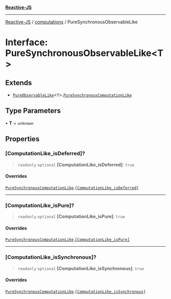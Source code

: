 [**Reactive-JS**](../../README.md)

***

[Reactive-JS](../../README.md) / [computations](../README.md) / PureSynchronousObservableLike

# Interface: PureSynchronousObservableLike\<T\>

## Extends

- [`PureObservableLike`](PureObservableLike.md)\<`T`\>.[`PureSynchronousComputationLike`](PureSynchronousComputationLike.md)

## Type Parameters

• **T** = `unknown`

## Properties

### \[ComputationLike\_isDeferred\]?

> `readonly` `optional` **\[ComputationLike\_isDeferred\]**: `true`

#### Overrides

[`PureSynchronousComputationLike`](PureSynchronousComputationLike.md).[`[ComputationLike_isDeferred]`](PureSynchronousComputationLike.md#computationlike_isdeferred)

***

### \[ComputationLike\_isPure\]?

> `readonly` `optional` **\[ComputationLike\_isPure\]**: `true`

#### Overrides

[`PureSynchronousComputationLike`](PureSynchronousComputationLike.md).[`[ComputationLike_isPure]`](PureSynchronousComputationLike.md#computationlike_ispure)

***

### \[ComputationLike\_isSynchronous\]?

> `readonly` `optional` **\[ComputationLike\_isSynchronous\]**: `true`

#### Overrides

[`PureSynchronousComputationLike`](PureSynchronousComputationLike.md).[`[ComputationLike_isSynchronous]`](PureSynchronousComputationLike.md#computationlike_issynchronous)
